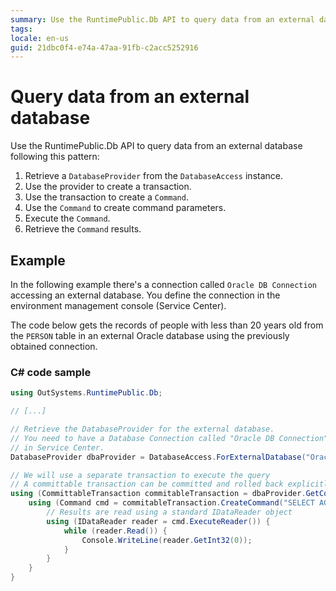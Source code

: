 ```yaml
---
summary: Use the RuntimePublic.Db API to query data from an external database.
tags: 
locale: en-us
guid: 21dbc0f4-e74a-47aa-91fb-c2acc5252916
---
```


# Query data from an external database

Use the RuntimePublic.Db API to query data from an external database following this pattern:

1. Retrieve a `DatabaseProvider` from the `DatabaseAccess` instance.
1. Use the provider to create a transaction.
1. Use the transaction to create a `Command`.
1. Use the `Command` to create command parameters.
1. Execute the `Command`.
1. Retrieve the `Command` results.

## Example

In the following example there's a connection called `Oracle DB Connection` accessing an external database. You define the connection in the environment management console (Service Center).

The code below gets the records of people with less than 20 years old from the `PERSON` table in an external Oracle database using the previously obtained connection.

### C# code sample

```csharp
using OutSystems.RuntimePublic.Db;

// [...]

// Retrieve the DatabaseProvider for the external database.
// You need to have a Database Connection called "Oracle DB Connection" configured
// in Service Center.
DatabaseProvider dbaProvider = DatabaseAccess.ForExternalDatabase("Oracle DB Connection");

// We will use a separate transaction to execute the query
// A committable transaction can be committed and rolled back explicitly 
using (CommittableTransaction commitableTransaction = dbaProvider.GetCommittableTransaction()) {
    using (Command cmd = commitableTransaction.CreateCommand("SELECT AGE FROM PERSON WHERE AGE < 20")) {
        // Results are read using a standard IDataReader object
        using (IDataReader reader = cmd.ExecuteReader()) {
            while (reader.Read()) {
                Console.WriteLine(reader.GetInt32(0));
            }
        }
    }
}
```
